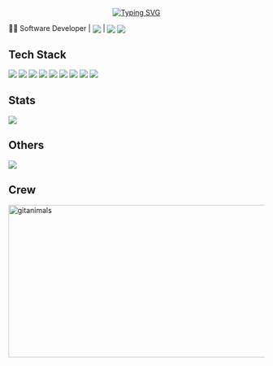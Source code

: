 <div align="center" text-align="center">

[![Typing SVG](https://readme-typing-svg.demolab.com?font=Fira+Code&pause=1000&width=435&lines=Hello,+there!+I'm+Devpyc+)](https://git.io/typing-svg)
</div>

<div>
<p>👨‍💻 Software Developer | <img src="https://devse.kr/university_of_ulsan.svg" align="center"> | <img src="https://devse.kr/devse_badge.svg" align="center"> <img src="https://devse.kr/division_badge.svg" align="center">
</p>

Tech Stack
---
  <img src="https://img.shields.io/badge/c++-%2300599C.svg?style=flat&logo=c%2B%2B&logoColor=white">
  <img src="https://img.shields.io/badge/python-3670A0?style=flat&logo=python&logoColor=ffdd54">
  <img src="https://img.shields.io/badge/TensorFlow-%23FF6F00.svg?style=flat&logo=TensorFlow&logoColor=white">
  <img src="https://img.shields.io/badge/scikit--learn-%23F7931E.svg?style=flat&logo=scikit-learn&logoColor=white">
  <img src="https://img.shields.io/badge/FastAPI-005571?style=flat&logo=fastapi">
  <img src="https://img.shields.io/badge/react_native-%2320232a.svg?style=flat&logo=react&logoColor=%2361DAFB">
  <img src="https://img.shields.io/badge/Flutter-%2302569B.svg?style=flat&logo=Flutter&logoColor=white">
  <img src="https://img.shields.io/badge/docker-%230db7ed.svg?style=flat&logo=docker&logoColor=white">
  <img src="https://img.shields.io/badge/nginx-%23009639.svg?style=flat&logo=nginx&logoColor=white">


Stats
---
<img src="https://github-profile-trophy.vercel.app/?username=devpyc&row=1&theme=darkhub&title=-Stars,-Issues,-Reviews">

Others
---
<img src="https://wakatime.com/badge/user/febdc7b5-6e61-46a8-b3da-11c46c3c5f89.svg">
<!-- <img src="https://badges.riever.dev/codeforces/kongsoone.svg"> <img src="https://badges.riever.dev/atcoder/red6855.svg"> -->

Crew
---
<a href="https://www.gitanimals.org/">
      <img
        src="https://render.gitanimals.org/guilds/717922061158579216/draw"
        width="600"
        height="300"
        alt="gitanimals"
      />
    </a>

</div>
